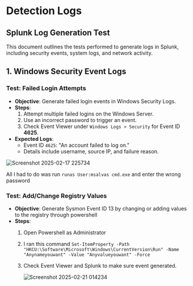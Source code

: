 # Detection Logs

## Splunk Log Generation Test

This document outlines the tests performed to generate logs in Splunk, including security events, system logs, and network activity.

## **1. Windows Security Event Logs**
### **Test: Failed Login Attempts**
- **Objective**: Generate failed login events in Windows Security Logs.
- **Steps**:
  1. Attempt multiple failed logins on the Windows Server.
  2. Use an incorrect password to trigger an event.
  3. Check Event Viewer under `Windows Logs > Security` for Event ID **4625**.
- **Expected Logs**:
  - Event ID `4625`: "An account failed to log on."
  - Details include username, source IP, and failure reason.

![Screenshot 2025-02-17 225734](https://github.com/user-attachments/assets/1885c285-e8fe-4a2c-8f8a-01edb0960ade)

 All I had to do was run ```` runas User:msalvas cmd.exe ```` and enter the wrong password

### Test: Add/Change Registry Values
- **Objective**: Generate Sysmon Event ID 13 by changing or adding values to the registry through powershell
- **Steps**:
  1. Open Powershell as Administrator
  2. I ran this command ```` Set-ItemProperty -Path "HKCU:\Software\Microsoft\Windows\CurrentVersion\Run" -Name "Anynameyouwant" -Value "Anyvalueyouwant" -Force ````
  3. Check Event Viewer and Splunk to make sure event generated.

     ![Screenshot 2025-02-21 014234](https://github.com/user-attachments/assets/a6bf7400-1646-464f-984c-3cd9c242fe15)
